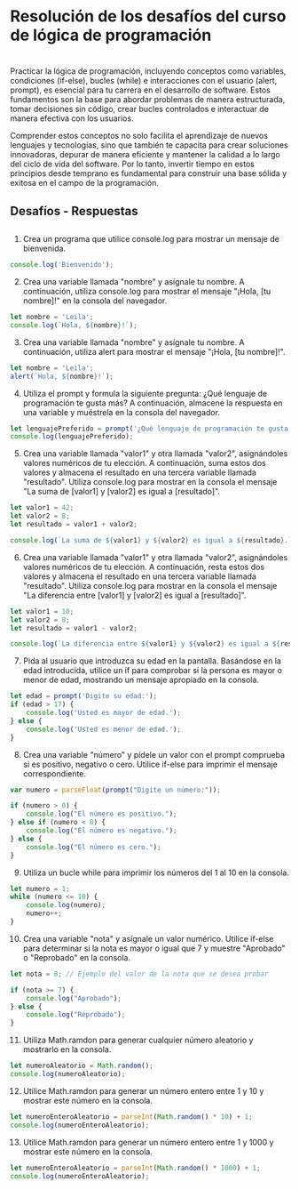 # Resolución de los desafíos del curso de lógica de programación <h1>

Practicar la lógica de programación, incluyendo conceptos como variables, condiciones (if-else), bucles (while) e interacciones con el usuario (alert, prompt), es esencial para tu carrera en el desarrollo de software. Estos fundamentos son la base para abordar problemas de manera estructurada, tomar decisiones sin código, crear bucles controlados e interactuar de manera efectiva con los usuarios.

Comprender estos conceptos no solo facilita el aprendizaje de nuevos lenguajes y tecnologías, sino que también te capacita para crear soluciones innovadoras, depurar de manera eficiente y mantener la calidad a lo largo del ciclo de vida del software. Por lo tanto, invertir tiempo en estos principios desde temprano es fundamental para construir una base sólida y exitosa en el campo de la programación.

## Desafíos - Respuestas <h2>

1. Crea un programa que utilice console.log para mostrar un mensaje de bienvenida.
```javascript
console.log('Bienvenido');
```
2. Crea una variable llamada "nombre" y asígnale tu nombre. A continuación, utiliza console.log para mostrar el mensaje "¡Hola, [tu nombre]!" en la consola del navegador. 
```javascript
let nombre = 'Leila';
console.log(`Hola, ${nombre}!`);
```
3. Crea una variable llamada "nombre" y asígnale tu nombre. A continuación, utiliza alert para mostrar el mensaje "¡Hola, [tu nombre]!". 
```javascript
let nombre = 'Leila';
alert(`Hola, ${nombre}!`);
```
4. Utiliza el prompt y formula la siguiente pregunta: ¿Qué lenguaje de programación te gusta más? A continuación, almacene la respuesta en una variable y muéstrela en la consola del navegador. 
```javascript
let lenguajePreferido = prompt('¿Qué lenguaje de programación te gusta más?');
console.log(lenguajePreferido);
```
5. Crea una variable llamada "valor1" y otra llamada "valor2", asignándoles valores numéricos de tu elección. A continuación, suma estos dos valores y almacena el resultado en una tercera variable llamada "resultado". Utiliza console.log para mostrar en la consola el mensaje "La suma de [valor1] y [valor2] es igual a [resultado]". 
```javascript
let valor1 = 42;
let valor2 = 8;
let resultado = valor1 + valor2;

console.log(`La suma de ${valor1} y ${valor2} es igual a ${resultado}.`)
```
6. Crea una variable llamada "valor1" y otra llamada "valor2", asignándoles valores numéricos de tu elección. A continuación, resta estos dos valores y almacena el resultado en una tercera variable llamada "resultado". Utiliza console.log para mostrar en la consola el mensaje "La diferencia entre [valor1] y [valor2] es igual a [resultado]". 
```javascript
let valor1 = 10;
let valor2 = 8;
let resultado = valor1 - valor2;

console.log(`La diferencia entre ${valor1} y ${valor2} es igual a ${resultado}.`);
```
7. Pida al usuario que introduzca su edad en la pantalla. Basándose en la edad introducida, utilice un if para comprobar si la persona es mayor o menor de edad, mostrando un mensaje apropiado en la consola. 
```javascript
let edad = prompt('Digite su edad:');
if (edad > 17) {
    console.log('Usted es mayor de edad.');
} else {
    console.log('Usted es menor de edad.');
}
```
8. Crea una variable "número" y pídele un valor con el prompt comprueba si es positivo, negativo o cero. Utilice if-else para imprimir el mensaje correspondiente. 
```javascript
var numero = parseFloat(prompt("Digite un número:"));

if (numero > 0) {
    console.log("El número es positivo.");
} else if (numero < 0) {
    console.log("El número es negativo.");
} else {
    console.log("El número es cero.");
}
```
9. Utiliza un bucle while para imprimir los números del 1 al 10 en la consola. 
```javascript
let numero = 1;
while (numero <= 10) {
    console.log(numero);
    numero++;
}
```
10. Crea una variable "nota" y asígnale un valor numérico. Utilice if-else para determinar si la nota es mayor o igual que 7 y muestre "Aprobado" o "Reprobado" en la consola. 
```javascript
let nota = 8; // Ejemplo del valor de la nota que se desea probar

if (nota >= 7) {
    console.log("Aprobado");
} else {
    console.log("Reprobado");
}
```
11. Utiliza Math.ramdon para generar cualquier número aleatorio y mostrarlo en la consola. 
```javascript
let numeroAleatorio = Math.random();
console.log(numeroAleatorio);
```
12. Utilice Math.ramdon para generar un número entero entre 1 y 10 y mostrar este número en la consola. 
```javascript
let numeroEnteroAleatorio = parseInt(Math.random() * 10) + 1;
console.log(numeroEnteroAleatorio);
```
13. Utilice Math.ramdon para generar un número entero entre 1 y 1000 y mostrar este número en la consola. 
```javascript
let numeroEnteroAleatorio = parseInt(Math.random() * 1000) + 1;
console.log(numeroEnteroAleatorio);
```